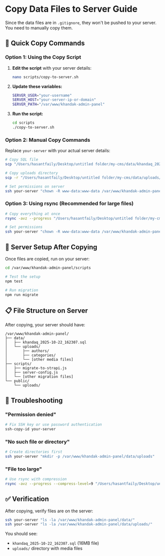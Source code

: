 # Copy Data Files to Server Guide

Since the data files are in `.gitignore`, they won't be pushed to your server. You need to manually copy them.

## 🚀 **Quick Copy Commands**

### **Option 1: Using the Copy Script**

1. **Edit the script** with your server details:

   ```bash
   nano scripts/copy-to-server.sh
   ```

2. **Update these variables:**

   ```bash
   SERVER_USER="your-username"
   SERVER_HOST="your-server-ip-or-domain"
   SERVER_PATH="/var/www/khandak-admin-panel"
   ```

3. **Run the script:**
   ```bash
   cd scripts
   ./copy-to-server.sh
   ```

### **Option 2: Manual Copy Commands**

Replace `your-server` with your actual server details:

```bash
# Copy SQL file
scp "/Users/hasantfaily/Desktop/untitled folder/my-cms/data/khandaq_2025-10-22_162307.sql" your-server:/var/www/khandak-admin-panel/data/

# Copy uploads directory
scp -r "/Users/hasantfaily/Desktop/untitled folder/my-cms/data/uploads/" your-server:/var/www/khandak-admin-panel/data/

# Set permissions on server
ssh your-server "chown -R www-data:www-data /var/www/khandak-admin-panel/data/ && chmod -R 755 /var/www/khandak-admin-panel/data/"
```

### **Option 3: Using rsync (Recommended for large files)**

```bash
# Copy everything at once
rsync -avz --progress "/Users/hasantfaily/Desktop/untitled folder/my-cms/data/" your-server:/var/www/khandak-admin-panel/data/

# Set permissions
ssh your-server "chown -R www-data:www-data /var/www/khandak-admin-panel/data/ && chmod -R 755 /var/www/khandak-admin-panel/data/"
```

## 🔧 **Server Setup After Copying**

Once files are copied, run on your server:

```bash
cd /var/www/khandak-admin-panel/scripts

# Test the setup
npm test

# Run migration
npm run migrate
```

## 📋 **File Structure on Server**

After copying, your server should have:

```
/var/www/khandak-admin-panel/
├── data/
│   ├── khandaq_2025-10-22_162307.sql
│   └── uploads/
│       ├── authors/
│       ├── categories/
│       └── [other media files]
├── scripts/
│   ├── migrate-to-strapi.js
│   ├── server-config.js
│   └── [other migration files]
└── public/
    └── uploads/
```

## 🚨 **Troubleshooting**

### "Permission denied"

```bash
# Fix SSH key or use password authentication
ssh-copy-id your-server
```

### "No such file or directory"

```bash
# Create directories first
ssh your-server "mkdir -p /var/www/khandak-admin-panel/data/uploads"
```

### "File too large"

```bash
# Use rsync with compression
rsync -avz --progress --compress-level=9 "/Users/hasantfaily/Desktop/untitled folder/my-cms/data/" your-server:/var/www/khandak-admin-panel/data/
```

## ✅ **Verification**

After copying, verify files are on the server:

```bash
ssh your-server "ls -la /var/www/khandak-admin-panel/data/"
ssh your-server "ls -la /var/www/khandak-admin-panel/data/uploads/"
```

You should see:

- `khandaq_2025-10-22_162307.sql` (16MB file)
- `uploads/` directory with media files
